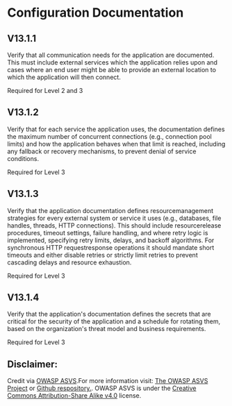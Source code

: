 #  Configuration Documentation
## V13.1.1
Verify that all communication needs for the application are documented. This must include external services which the application relies upon and cases where an end user might be able to provide an external location to which the application will then connect.
Required for Level 2 and 3
## V13.1.2
Verify that for each service the application uses, the documentation defines the maximum number of concurrent connections (e.g., connection pool limits) and how the application behaves when that limit is reached, including any fallback or recovery mechanisms, to prevent denial of service conditions.
Required for Level 3
## V13.1.3
Verify that the application documentation defines resourcemanagement strategies for every external system or service it uses (e.g., databases, file handles, threads, HTTP connections). This should include resourcerelease procedures, timeout settings, failure handling, and where retry logic is implemented, specifying retry limits, delays, and backoff algorithms. For synchronous HTTP requestresponse operations it should mandate short timeouts and either disable retries or strictly limit retries to prevent cascading delays and resource exhaustion.
Required for Level 3
## V13.1.4
Verify that the application's documentation defines the secrets that are critical for the security of the application and a schedule for rotating them, based on the organization's threat model and business requirements.
Required for Level 3

## Disclaimer:
Credit via [OWASP ASVS](https://owasp.org/www-project-application-security-verification-standard/).For more information visit: [The OWASP ASVS Project](https://owasp.org/www-project-application-security-verification-standard/) or [Github respository.](https://github.com/OWASP/ASVS). OWASP ASVS is under the [Creative Commons Attribution-Share Alike v4.0](https://github.com/OWASP/ASVS/blob/v5.0.0/LICENSE.md) license.
